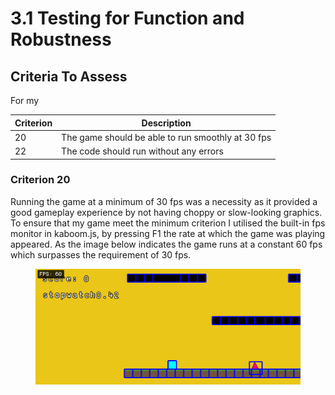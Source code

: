 # 3.1 Testing for Function and Robustness

## Criteria To Assess

For my&#x20;

| Criterion | Description                                       |
| --------- | ------------------------------------------------- |
| 20        | The game should be able to run smoothly at 30 fps |
| 22        | The code should run without any errors            |

### Criterion 20

Running the game at a minimum of 30 fps was a necessity as it provided a good gameplay experience by not having choppy or slow-looking graphics. To ensure that my game meet the minimum criterion I utilised the built-in fps monitor in kaboom.js, by pressing F1 the rate at which the game was playing appeared. As the image below indicates the game runs at a constant 60 fps which surpasses the requirement of 30 fps.&#x20;

<figure><img src="../.gitbook/assets/image (2).png" alt=""><figcaption></figcaption></figure>

